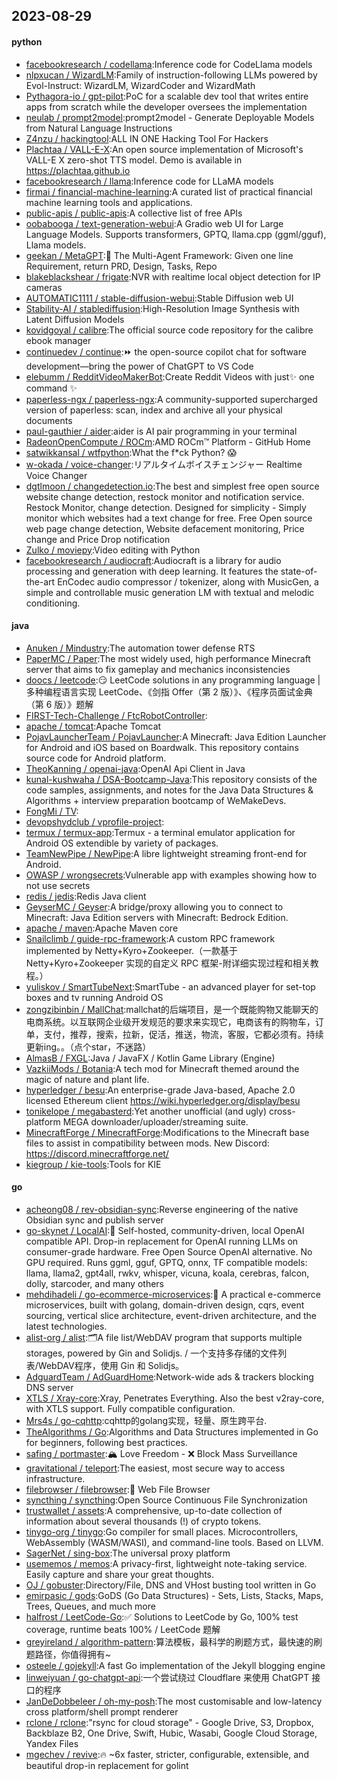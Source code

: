 ## 2023-08-29

#### python
* [facebookresearch / codellama](https://github.com/facebookresearch/codellama):Inference code for CodeLlama models
* [nlpxucan / WizardLM](https://github.com/nlpxucan/WizardLM):Family of instruction-following LLMs powered by Evol-Instruct: WizardLM, WizardCoder and WizardMath
* [Pythagora-io / gpt-pilot](https://github.com/Pythagora-io/gpt-pilot):PoC for a scalable dev tool that writes entire apps from scratch while the developer oversees the implementation
* [neulab / prompt2model](https://github.com/neulab/prompt2model):prompt2model - Generate Deployable Models from Natural Language Instructions
* [Z4nzu / hackingtool](https://github.com/Z4nzu/hackingtool):ALL IN ONE Hacking Tool For Hackers
* [Plachtaa / VALL-E-X](https://github.com/Plachtaa/VALL-E-X):An open source implementation of Microsoft's VALL-E X zero-shot TTS model. Demo is available in https://plachtaa.github.io
* [facebookresearch / llama](https://github.com/facebookresearch/llama):Inference code for LLaMA models
* [firmai / financial-machine-learning](https://github.com/firmai/financial-machine-learning):A curated list of practical financial machine learning tools and applications.
* [public-apis / public-apis](https://github.com/public-apis/public-apis):A collective list of free APIs
* [oobabooga / text-generation-webui](https://github.com/oobabooga/text-generation-webui):A Gradio web UI for Large Language Models. Supports transformers, GPTQ, llama.cpp (ggml/gguf), Llama models.
* [geekan / MetaGPT](https://github.com/geekan/MetaGPT):🌟 The Multi-Agent Framework: Given one line Requirement, return PRD, Design, Tasks, Repo
* [blakeblackshear / frigate](https://github.com/blakeblackshear/frigate):NVR with realtime local object detection for IP cameras
* [AUTOMATIC1111 / stable-diffusion-webui](https://github.com/AUTOMATIC1111/stable-diffusion-webui):Stable Diffusion web UI
* [Stability-AI / stablediffusion](https://github.com/Stability-AI/stablediffusion):High-Resolution Image Synthesis with Latent Diffusion Models
* [kovidgoyal / calibre](https://github.com/kovidgoyal/calibre):The official source code repository for the calibre ebook manager
* [continuedev / continue](https://github.com/continuedev/continue):⏩ the open-source copilot chat for software development—bring the power of ChatGPT to VS Code
* [elebumm / RedditVideoMakerBot](https://github.com/elebumm/RedditVideoMakerBot):Create Reddit Videos with just✨ one command ✨
* [paperless-ngx / paperless-ngx](https://github.com/paperless-ngx/paperless-ngx):A community-supported supercharged version of paperless: scan, index and archive all your physical documents
* [paul-gauthier / aider](https://github.com/paul-gauthier/aider):aider is AI pair programming in your terminal
* [RadeonOpenCompute / ROCm](https://github.com/RadeonOpenCompute/ROCm):AMD ROCm™ Platform - GitHub Home
* [satwikkansal / wtfpython](https://github.com/satwikkansal/wtfpython):What the f*ck Python? 😱
* [w-okada / voice-changer](https://github.com/w-okada/voice-changer):リアルタイムボイスチェンジャー Realtime Voice Changer
* [dgtlmoon / changedetection.io](https://github.com/dgtlmoon/changedetection.io):The best and simplest free open source website change detection, restock monitor and notification service. Restock Monitor, change detection. Designed for simplicity - Simply monitor which websites had a text change for free. Free Open source web page change detection, Website defacement monitoring, Price change and Price Drop notification
* [Zulko / moviepy](https://github.com/Zulko/moviepy):Video editing with Python
* [facebookresearch / audiocraft](https://github.com/facebookresearch/audiocraft):Audiocraft is a library for audio processing and generation with deep learning. It features the state-of-the-art EnCodec audio compressor / tokenizer, along with MusicGen, a simple and controllable music generation LM with textual and melodic conditioning.

#### java
* [Anuken / Mindustry](https://github.com/Anuken/Mindustry):The automation tower defense RTS
* [PaperMC / Paper](https://github.com/PaperMC/Paper):The most widely used, high performance Minecraft server that aims to fix gameplay and mechanics inconsistencies
* [doocs / leetcode](https://github.com/doocs/leetcode):😏 LeetCode solutions in any programming language | 多种编程语言实现 LeetCode、《剑指 Offer（第 2 版）》、《程序员面试金典（第 6 版）》题解
* [FIRST-Tech-Challenge / FtcRobotController](https://github.com/FIRST-Tech-Challenge/FtcRobotController):
* [apache / tomcat](https://github.com/apache/tomcat):Apache Tomcat
* [PojavLauncherTeam / PojavLauncher](https://github.com/PojavLauncherTeam/PojavLauncher):A Minecraft: Java Edition Launcher for Android and iOS based on Boardwalk. This repository contains source code for Android platform.
* [TheoKanning / openai-java](https://github.com/TheoKanning/openai-java):OpenAI Api Client in Java
* [kunal-kushwaha / DSA-Bootcamp-Java](https://github.com/kunal-kushwaha/DSA-Bootcamp-Java):This repository consists of the code samples, assignments, and notes for the Java Data Structures & Algorithms + interview preparation bootcamp of WeMakeDevs.
* [FongMi / TV](https://github.com/FongMi/TV):
* [devopshydclub / vprofile-project](https://github.com/devopshydclub/vprofile-project):
* [termux / termux-app](https://github.com/termux/termux-app):Termux - a terminal emulator application for Android OS extendible by variety of packages.
* [TeamNewPipe / NewPipe](https://github.com/TeamNewPipe/NewPipe):A libre lightweight streaming front-end for Android.
* [OWASP / wrongsecrets](https://github.com/OWASP/wrongsecrets):Vulnerable app with examples showing how to not use secrets
* [redis / jedis](https://github.com/redis/jedis):Redis Java client
* [GeyserMC / Geyser](https://github.com/GeyserMC/Geyser):A bridge/proxy allowing you to connect to Minecraft: Java Edition servers with Minecraft: Bedrock Edition.
* [apache / maven](https://github.com/apache/maven):Apache Maven core
* [Snailclimb / guide-rpc-framework](https://github.com/Snailclimb/guide-rpc-framework):A custom RPC framework implemented by Netty+Kyro+Zookeeper.（一款基于 Netty+Kyro+Zookeeper 实现的自定义 RPC 框架-附详细实现过程和相关教程。）
* [yuliskov / SmartTubeNext](https://github.com/yuliskov/SmartTubeNext):SmartTube - an advanced player for set-top boxes and tv running Android OS
* [zongzibinbin / MallChat](https://github.com/zongzibinbin/MallChat):mallchat的后端项目，是一个既能购物又能聊天的电商系统。以互联网企业级开发规范的要求来实现它，电商该有的购物车，订单，支付，推荐，搜索，拉新，促活，推送，物流，客服，它都必须有。持续更新ing。。（点个star，不迷路）
* [AlmasB / FXGL](https://github.com/AlmasB/FXGL):Java / JavaFX / Kotlin Game Library (Engine)
* [VazkiiMods / Botania](https://github.com/VazkiiMods/Botania):A tech mod for Minecraft themed around the magic of nature and plant life.
* [hyperledger / besu](https://github.com/hyperledger/besu):An enterprise-grade Java-based, Apache 2.0 licensed Ethereum client https://wiki.hyperledger.org/display/besu
* [tonikelope / megabasterd](https://github.com/tonikelope/megabasterd):Yet another unofficial (and ugly) cross-platform MEGA downloader/uploader/streaming suite.
* [MinecraftForge / MinecraftForge](https://github.com/MinecraftForge/MinecraftForge):Modifications to the Minecraft base files to assist in compatibility between mods. New Discord: https://discord.minecraftforge.net/
* [kiegroup / kie-tools](https://github.com/kiegroup/kie-tools):Tools for KIE

#### go
* [acheong08 / rev-obsidian-sync](https://github.com/acheong08/rev-obsidian-sync):Reverse engineering of the native Obsidian sync and publish server
* [go-skynet / LocalAI](https://github.com/go-skynet/LocalAI):🤖 Self-hosted, community-driven, local OpenAI compatible API. Drop-in replacement for OpenAI running LLMs on consumer-grade hardware. Free Open Source OpenAI alternative. No GPU required. Runs ggml, gguf, GPTQ, onnx, TF compatible models: llama, llama2, gpt4all, rwkv, whisper, vicuna, koala, cerebras, falcon, dolly, starcoder, and many others
* [mehdihadeli / go-ecommerce-microservices](https://github.com/mehdihadeli/go-ecommerce-microservices):🧺 A practical e-commerce microservices, built with golang, domain-driven design, cqrs, event sourcing, vertical slice architecture, event-driven architecture, and the latest technologies.
* [alist-org / alist](https://github.com/alist-org/alist):🗂️A file list/WebDAV program that supports multiple storages, powered by Gin and Solidjs. / 一个支持多存储的文件列表/WebDAV程序，使用 Gin 和 Solidjs。
* [AdguardTeam / AdGuardHome](https://github.com/AdguardTeam/AdGuardHome):Network-wide ads & trackers blocking DNS server
* [XTLS / Xray-core](https://github.com/XTLS/Xray-core):Xray, Penetrates Everything. Also the best v2ray-core, with XTLS support. Fully compatible configuration.
* [Mrs4s / go-cqhttp](https://github.com/Mrs4s/go-cqhttp):cqhttp的golang实现，轻量、原生跨平台.
* [TheAlgorithms / Go](https://github.com/TheAlgorithms/Go):Algorithms and Data Structures implemented in Go for beginners, following best practices.
* [safing / portmaster](https://github.com/safing/portmaster):🏔 Love Freedom - ❌ Block Mass Surveillance
* [gravitational / teleport](https://github.com/gravitational/teleport):The easiest, most secure way to access infrastructure.
* [filebrowser / filebrowser](https://github.com/filebrowser/filebrowser):📂 Web File Browser
* [syncthing / syncthing](https://github.com/syncthing/syncthing):Open Source Continuous File Synchronization
* [trustwallet / assets](https://github.com/trustwallet/assets):A comprehensive, up-to-date collection of information about several thousands (!) of crypto tokens.
* [tinygo-org / tinygo](https://github.com/tinygo-org/tinygo):Go compiler for small places. Microcontrollers, WebAssembly (WASM/WASI), and command-line tools. Based on LLVM.
* [SagerNet / sing-box](https://github.com/SagerNet/sing-box):The universal proxy platform
* [usememos / memos](https://github.com/usememos/memos):A privacy-first, lightweight note-taking service. Easily capture and share your great thoughts.
* [OJ / gobuster](https://github.com/OJ/gobuster):Directory/File, DNS and VHost busting tool written in Go
* [emirpasic / gods](https://github.com/emirpasic/gods):GoDS (Go Data Structures) - Sets, Lists, Stacks, Maps, Trees, Queues, and much more
* [halfrost / LeetCode-Go](https://github.com/halfrost/LeetCode-Go):✅ Solutions to LeetCode by Go, 100% test coverage, runtime beats 100% / LeetCode 题解
* [greyireland / algorithm-pattern](https://github.com/greyireland/algorithm-pattern):算法模板，最科学的刷题方式，最快速的刷题路径，你值得拥有~
* [osteele / gojekyll](https://github.com/osteele/gojekyll):A fast Go implementation of the Jekyll blogging engine
* [linweiyuan / go-chatgpt-api](https://github.com/linweiyuan/go-chatgpt-api):一个尝试绕过 Cloudflare 来使用 ChatGPT 接口的程序
* [JanDeDobbeleer / oh-my-posh](https://github.com/JanDeDobbeleer/oh-my-posh):The most customisable and low-latency cross platform/shell prompt renderer
* [rclone / rclone](https://github.com/rclone/rclone):"rsync for cloud storage" - Google Drive, S3, Dropbox, Backblaze B2, One Drive, Swift, Hubic, Wasabi, Google Cloud Storage, Yandex Files
* [mgechev / revive](https://github.com/mgechev/revive):🔥 ~6x faster, stricter, configurable, extensible, and beautiful drop-in replacement for golint

